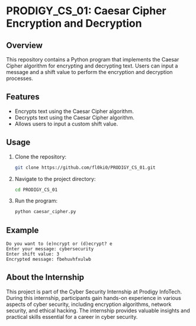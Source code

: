 # PRODIGY_CS_01: Caesar Cipher Encryption and Decryption

## Overview
This repository contains a Python program that implements the Caesar Cipher algorithm for encrypting and decrypting text. Users can input a message and a shift value to perform the encryption and decryption processes.

## Features
- Encrypts text using the Caesar Cipher algorithm.
- Decrypts text using the Caesar Cipher algorithm.
- Allows users to input a custom shift value.

## Usage
1. Clone the repository:
    ```bash
    git clone https://github.com/fl0ki0/PRODIGY_CS_01.git
    ```
2. Navigate to the project directory:
    ```bash
    cd PRODIGY_CS_01
    ```
3. Run the program:
    ```bash
    python caesar_cipher.py
    ```

## Example
```plaintext
Do you want to (e)ncrypt or (d)ecrypt? e
Enter your message: cybersecurity 
Enter shift value: 3
Encrypted message: fbehuvhfxulwb
```

## About the Internship
This project is part of the Cyber Security Internship at Prodigy InfoTech. During this internship, participants gain hands-on experience in various aspects of cyber security, including encryption algorithms, network security, and ethical hacking. The internship provides valuable insights and practical skills essential for a career in cyber security.


